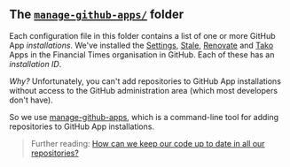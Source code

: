 ## The [`manage-github-apps/`](https://github.com/Financial-Times/github-apps-config-next/tree/master/manage-github-apps) folder

Each configuration file in this folder contains a list of one or more GitHub App *installations*. We've installed the [Settings](https://probot.github.io/apps/settings), [Stale](https://github.com/probot/stale),  [Renovate](https://github.com/apps/renovate) and [Tako](https://github.com/Financial-Times/tako/blob/master/README.md) Apps in the Financial Times organisation in GitHub. Each of these has an *installation ID*. 

*Why?* Unfortunately, you can't add repositories to GitHub App installations without access to the GitHub administration area (which most developers don't have).

So we use [manage-github-apps](https://github.com/Financial-Times/manage-github-apps), which is a command-line tool for adding repositories to GitHub App installations. 

> Further reading: [How can we keep our code up to date in all our repositories?](https://github.com/Financial-Times/next/wiki/How-We-Manage-Our-GitHub-Repositories#how-can-we-keep-our-code-up-to-date-in-all-our-repositories)
